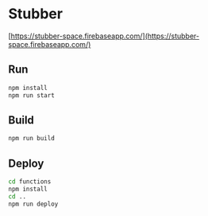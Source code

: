 # Stubber

[https://stubber-space.firebaseapp.com/](https://stubber-space.firebaseapp.com/)

## Run

```bash
npm install
npm run start
```

## Build

```bash
npm run build
```

## Deploy

```bash
cd functions
npm install
cd ..
npm run deploy
```
